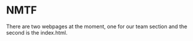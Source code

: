 # NMTF
There are two webpages at the moment, one for our team section and the second is the index.html.
